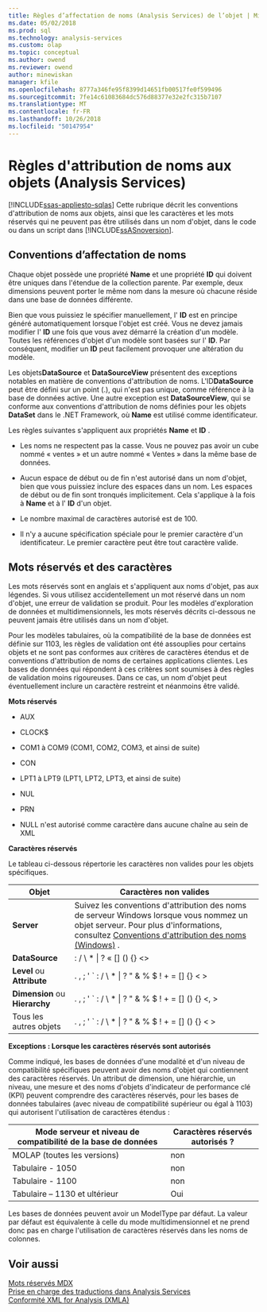 ```yaml
---
title: Règles d’affectation de noms (Analysis Services) de l’objet | Microsoft Docs
ms.date: 05/02/2018
ms.prod: sql
ms.technology: analysis-services
ms.custom: olap
ms.topic: conceptual
ms.author: owend
ms.reviewer: owend
author: minewiskan
manager: kfile
ms.openlocfilehash: 8777a346fe95f8399d14651fb00517fe0f599496
ms.sourcegitcommit: 7fe14c61083684dc576d88377e32e2fc315b7107
ms.translationtype: MT
ms.contentlocale: fr-FR
ms.lasthandoff: 10/26/2018
ms.locfileid: "50147954"
---
```

# <a name="object-naming-rules-analysis-services"></a>Règles d'attribution de noms aux objets (Analysis Services)
[!INCLUDE[ssas-appliesto-sqlas](../../../includes/ssas-appliesto-sqlas.md)]
  Cette rubrique décrit les conventions d'attribution de noms aux objets, ainsi que les caractères et les mots réservés qui ne peuvent pas être utilisés dans un nom d'objet, dans le code ou dans un script dans [!INCLUDE[ssASnoversion](../../../includes/ssasnoversion-md.md)].  
  
##  <a name="bkmk_Names"></a> Conventions d’affectation de noms  
 Chaque objet possède une propriété **Name** et une propriété **ID** qui doivent être uniques dans l'étendue de la collection parente. Par exemple, deux dimensions peuvent porter le même nom dans la mesure où chacune réside dans une base de données différente.  
  
 Bien que vous puissiez le spécifier manuellement, l' **ID** est en principe généré automatiquement lorsque l'objet est créé. Vous ne devez jamais modifier l' **ID** une fois que vous avez démarré la création d'un modèle. Toutes les références d'objet d'un modèle sont basées sur l' **ID**. Par conséquent, modifier un **ID** peut facilement provoquer une altération du modèle.  
  
 Les objets**DataSource** et **DataSourceView** présentent des exceptions notables en matière de conventions d'attribution de noms. L'ID**DataSource** peut être défini sur un point (.), qui n'est pas unique, comme référence à la base de données active. Une autre exception est **DataSourceView**, qui se conforme aux conventions d'attribution de noms définies pour les objets **DataSet** dans le .NET Framework, où **Name** est utilisé comme identificateur.  
  
 Les règles suivantes s'appliquent aux propriétés **Name** et **ID** .  
  
-   Les noms ne respectent pas la casse. Vous ne pouvez pas avoir un cube nommé « ventes » et un autre nommé « Ventes » dans la même base de données.  
  
-   Aucun espace de début ou de fin n'est autorisé dans un nom d'objet, bien que vous puissiez inclure des espaces dans un nom. Les espaces de début ou de fin sont tronqués implicitement. Cela s'applique à la fois à **Name** et à l' **ID** d'un objet.  
  
-   Le nombre maximal de caractères autorisé est de 100.  
  
-   Il n'y a aucune spécification spéciale pour le premier caractère d'un identificateur. Le premier caractère peut être tout caractère valide.  
  
##  <a name="bkmk_reserved"></a> Mots réservés et des caractères  
 Les mots réservés sont en anglais et s'appliquent aux noms d'objet, pas aux légendes. Si vous utilisez accidentellement un mot réservé dans un nom d'objet, une erreur de validation se produit. Pour les modèles d'exploration de données et multidimensionnels, les mots réservés décrits ci-dessous ne peuvent jamais être utilisés dans un nom d'objet.  
  
 Pour les modèles tabulaires, où la compatibilité de la base de données est définie sur 1103, les règles de validation ont été assouplies pour certains objets et ne sont pas conformes aux critères de caractères étendus et de conventions d'attribution de noms de certaines applications clientes. Les bases de données qui répondent à ces critères sont soumises à des règles de validation moins rigoureuses. Dans ce cas, un nom d'objet peut éventuellement inclure un caractère restreint et néanmoins être validé.  
  
 **Mots réservés**  
  
-   AUX  
  
-   CLOCK$  
  
-   COM1 à COM9 (COM1, COM2, COM3, et ainsi de suite)  
  
-   CON  
  
-   LPT1 à LPT9 (LPT1, LPT2, LPT3, et ainsi de suite)  
  
-   NUL  
  
-   PRN  
  
-   NULL n'est autorisé comme caractère dans aucune chaîne au sein de XML  
  
 **Caractères réservés**  
  
 Le tableau ci-dessous répertorie les caractères non valides pour les objets spécifiques.  
  
|Objet|Caractères non valides|  
|------------|------------------------|  
|**Server**|Suivez les conventions d'attribution des noms de serveur Windows lorsque vous nommez un objet serveur. Pour plus d'informations, consultez [Conventions d'attribution des noms (Windows)](/windows/desktop/DNS/naming-conventions) .|  
|**DataSource**|: / \ * &#124; ? « [] () {} <>|  
|**Level** ou **Attribute**|. , ; ' ` : / \ * &#124; ? " & % $ ! + = [] {} < >|  
|**Dimension** ou **Hierarchy**|. , ; ' ` : / \ * &#124; ? " & % $ ! + = [] () {} \<, >|  
|Tous les autres objets|. , ; ' ` : / \ * &#124; ? " & % $ ! + = [] () {} < >|  
  
 **Exceptions : Lorsque les caractères réservés sont autorisés**  
  
 Comme indiqué, les bases de données d'une modalité et d'un niveau de compatibilité spécifiques peuvent avoir des noms d'objet qui contiennent des caractères réservés. Un attribut de dimension, une hiérarchie, un niveau, une mesure et des noms d'objets d'indicateur de performance clé (KPI) peuvent comprendre des caractères réservés, pour les bases de données tabulaires (avec niveau de compatibilité supérieur ou égal à 1103) qui autorisent l'utilisation de caractères étendus :  
  
|Mode serveur et niveau de compatibilité de la base de données|Caractères réservés autorisés ?|  
|--------------------------------------------------|----------------------------------|  
|MOLAP (toutes les versions)|non|  
|Tabulaire - 1050|non|  
|Tabulaire - 1100|non|  
|Tabulaire – 1130 et ultérieur|Oui|  
  
 Les bases de données peuvent avoir un ModelType par défaut. La valeur par défaut est équivalente à celle du mode multidimensionnel et ne prend donc pas en charge l'utilisation de caractères réservés dans les noms de colonnes.  
  
## <a name="see-also"></a>Voir aussi  
 [Mots réservés MDX](../../../mdx/mdx-reserved-words.md)   
 [Prise en charge des traductions dans Analysis Services](../../../analysis-services/translation-support-in-analysis-services.md)   
 [Conformité XML for Analysis &#40;XMLA&#41;](https://docs.microsoft.com/bi-reference/xmla/xml-for-analysis-compliance-xmla)  
  
  
